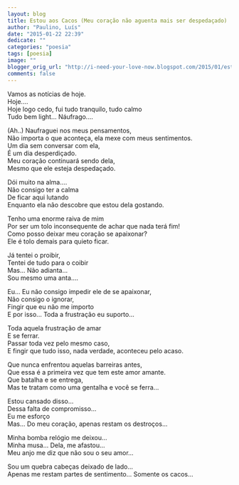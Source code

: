```yaml
---
layout: blog
title: Estou aos Cacos (Meu coração não aguenta mais ser despedaçado)
author: "Paulino, Luís"
date: "2015-01-22 22:39"
dedicate: ""
categories: "poesia"
tags: [poesia]
image: ""
blogger_orig_url: "http://i-need-your-love-now.blogspot.com/2015/01/estou-aos-cacos-meu-coracao-nao-aguenta.html"
comments: false
---
```


Vamos as notícias de hoje.\
Hoje....\
Hoje logo cedo, fui tudo tranquilo, tudo calmo\
Tudo bem light... Náufrago....

(Ah..) Naufraguei nos meus pensamentos,\
Não importa o que aconteça, ela mexe com meus sentimentos.\
Um dia sem conversar com ela,\
É um dia desperdiçado.\
Meu coração continuará sendo dela,\
Mesmo que ele esteja despedaçado.

Dói muito na alma....\
Não consigo ter a calma\
De ficar aqui lutando\
Enquanto ela não descobre que estou dela gostando.

Tenho uma enorme raiva de mim\
Por ser um tolo inconsequente de achar que nada terá fim!\
Como posso deixar meu coração se apaixonar?\
Ele é tolo demais para quieto ficar.

Já tentei o proibir,\
Tentei de tudo para o coibir\
Mas... Não adianta...\
Sou mesmo uma anta....

Eu... Eu não consigo impedir ele de se apaixonar,\
Não consigo o ignorar,\
Fingir que eu não me importo\
E por isso... Toda a frustração eu suporto...

Toda aquela frustração de amar\
E se ferrar.\
Passar toda vez pelo mesmo caso,\
E fingir que tudo isso, nada verdade, aconteceu pelo acaso.

Que nunca enfrentou aquelas barreiras antes,\
Que essa é a primeira vez que tem este amor amante.\
Que batalha e se entrega,\
Mas te tratam como uma gentalha e você se ferra...

Estou cansado disso...\
Dessa falta de compromisso...\
Eu me esforço\
Mas... Do meu coração, apenas restam os destroços...

Minha bomba relógio me deixou...\
Minha musa... Dela, me afastou...\
Meu anjo me diz que não sou o seu amor...

Sou um quebra cabeças deixado de lado...\
Apenas me restam partes de sentimento... Somente os cacos...
